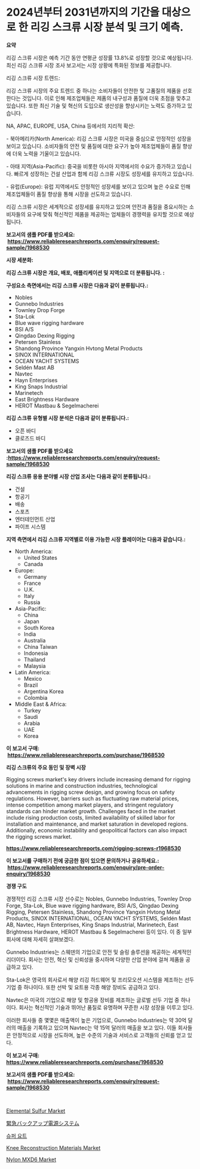 <p><h1>2024년부터 2031년까지의 기간을 대상으로 한 리깅 스크류 시장 분석 및 크기 예측.</h1></p><p><strong>요약</strong></p>
<p><p>리깅 스크류 시장은 예측 기간 동안 연평균 성장률 13.8%로 성장할 것으로 예상됩니다. 최신 리깅 스크류 시장 조사 보고서는 시장 상황에 특화된 정보를 제공합니다.</p><p>리깅 스크류 시장 트렌드:</p><p>리깅 스크류 시장의 주요 트렌드 중 하나는 소비자들이 안전한 및 고품질의 제품을 선호한다는 것입니다. 이로 인해 제조업체들은 제품의 내구성과 품질에 더욱 초점을 맞추고 있습니다. 또한 최신 기술 및 혁신의 도입으로 생산성을 향상시키는 노력도 증가하고 있습니다. </p><p>NA, APAC, EUROPE, USA, China 등에서의 지리적 확산:</p><p>- 북아메리카(North America): 리깅 스크류 시장은 미국을 중심으로 안정적인 성장을 보이고 있습니다. 소비자들의 안전 및 품질에 대한 요구가 높아 제조업체들이 품질 향상에 더욱 노력을 기울이고 있습니다.</p><p>- 아태 지역(Asia-Pacific): 중국을 비롯한 아시아 지역에서의 수요가 증가하고 있습니다. 빠르게 성장하는 건설 산업과 함께 리깅 스크류 시장도 성장세를 유지하고 있습니다.</p><p>- 유럽(Europe): 유럽 지역에서도 안정적인 성장세를 보이고 있으며 높은 수요로 인해 제조업체들이 품질 향상을 통해 시장을 선도하고 있습니다.</p><p>리깅 스크류 시장은 세계적으로 성장세를 유지하고 있으며 안전과 품질을 중요시하는 소비자들의 요구에 맞춰 혁신적인 제품을 제공하는 업체들이 경쟁력을 유지할 것으로 예상됩니다.</p></p>
<p><strong>보고서의 샘플 PDF를 받으세요: &nbsp;<a href="https://www.reliableresearchreports.com/enquiry/request-sample/1968530">https://www.reliableresearchreports.com/enquiry/request-sample/1968530</a></strong></p>
<p><strong>시장 세분화:</strong></p>
<p><strong> 리깅 스크류 시장은 개요, 배포, 애플리케이션 및 지역으로 더 분류됩니다. :</strong></p>
<p><strong>구성요소 측면에서는 리깅 스크류 시장은 다음과 같이 분류됩니다.:</strong></p>
<p><ul><li>Nobles</li><li>Gunnebo Industries</li><li>Townley Drop Forge</li><li>Sta-Lok</li><li>Blue wave rigging hardware</li><li>BSI A/S</li><li>Qingdao Dexing Rigging</li><li>Petersen Stainless</li><li>Shandong Province Yangxin Hvtong Metal Products</li><li>SINOX INTERNATIONAL</li><li>OCEAN YACHT SYSTEMS</li><li>Seldén Mast AB</li><li>Navtec</li><li>Hayn Enterprises</li><li>King Snaps Industrial</li><li>Marinetech</li><li>East Brightness Hardware</li><li>HEROT Mastbau & Segelmacherei</li></ul></p>
<p><strong> 리깅 스크류 유형별 시장 분석은 다음과 같이 분류됩니다.:</strong></p>
<p><ul><li>오픈 바디</li><li>클로즈드 바디</li></ul></p>
<p><strong>보고서의 샘플 PDF를 받으세요 :<a href="https://www.reliableresearchreports.com/enquiry/request-sample/1968530">https://www.reliableresearchreports.com/enquiry/request-sample/1968530</a></strong></p>
<p><strong> 리깅 스크류 응용 분야별 시장 산업 조사는 다음과 같이 분류됩니다.:</strong></p>
<p><ul><li>건설</li><li>항공기</li><li>배송</li><li>스포츠</li><li>엔터테인먼트 산업</li><li>파이프 시스템</li></ul></p>
<p><strong>지역 측면에서 리깅 스크류 지역별로 이용 가능한 시장 플레이어는 다음과 같습니다.:</strong></p>
<p><ul>
    <li>
        North America:
        <ul>
            <li>United States</li>
            <li>Canada</li>
        </ul>
    </li>
    <li>
        Europe:
        <ul>
            <li>Germany</li>
            <li>France</li>
            <li>U.K.</li>
            <li>Italy</li>
            <li>Russia</li>
        </ul>
    </li>
    <li>
        Asia-Pacific:
        <ul>
            <li>China</li>
            <li>Japan</li>
            <li>South Korea</li>
            <li>India</li>
            <li>Australia</li>
            <li>China Taiwan</li>
            <li>Indonesia</li>
            <li>Thailand</li>
            <li>Malaysia</li>
        </ul>
    </li>
    <li>
        Latin America:
        <ul>
            <li>Mexico</li>
            <li>Brazil</li>
            <li>Argentina Korea</li>
            <li>Colombia</li>
        </ul>
    </li>
    <li>
        Middle East & Africa:
        <ul>
            <li>Turkey</li>
            <li>Saudi</li>
            <li>Arabia</li>
            <li>UAE</li>
            <li>Korea</li>
        </ul>
    </li>
    </ul></p>
<p><strong>이 보고서 구매: &nbsp;<a href="https://www.reliableresearchreports.com/purchase/1968530">https://www.reliableresearchreports.com/purchase/1968530</a></strong></p>
<p><strong>리깅 스크류의 주요 동인 및 장벽 시장</strong></p>
<p><p>Rigging screws market's key drivers include increasing demand for rigging solutions in marine and construction industries, technological advancements in rigging screw design, and growing focus on safety regulations. However, barriers such as fluctuating raw material prices, intense competition among market players, and stringent regulatory standards can hinder market growth. Challenges faced in the market include rising production costs, limited availability of skilled labor for installation and maintenance, and market saturation in developed regions. Additionally, economic instability and geopolitical factors can also impact the rigging screws market.</p></p>
<p><strong><a href="https://www.reliableresearchreports.com/rigging-screws-r1968530">https://www.reliableresearchreports.com/rigging-screws-r1968530</a></strong></p>
<p><strong>이 보고서를 구매하기 전에 궁금한 점이 있으면 문의하거나 공유하세요.: &nbsp;<a href="https://www.reliableresearchreports.com/enquiry/pre-order-enquiry/1968530">https://www.reliableresearchreports.com/enquiry/pre-order-enquiry/1968530</a></strong></p>
<p><strong>경쟁 구도</strong></p>
<p><p>경쟁적인 리깅 스크류 시장 선수로는 Nobles, Gunnebo Industries, Townley Drop Forge, Sta-Lok, Blue wave rigging hardware, BSI A/S, Qingdao Dexing Rigging, Petersen Stainless, Shandong Province Yangxin Hvtong Metal Products, SINOX INTERNATIONAL, OCEAN YACHT SYSTEMS, Seldén Mast AB, Navtec, Hayn Enterprises, King Snaps Industrial, Marinetech, East Brightness Hardware, HEROT Mastbau & Segelmacherei 등이 있다. 이 중 일부 회사에 대해 자세히 살펴보겠다.</p><p>Gunnebo Industries는 스웨덴의 기업으로 안전 및 슬링 솔루션을 제공하는 세계적인 리더이다. 회사는 안전, 혁신 및 신뢰성을 중시하며 다양한 산업 분야에 걸쳐 제품을 공급하고 있다.</p><p>Sta-Lok은 영국의 회사로서 해양 리깅 하드웨어 및 프리모오션 시스템을 제조하는 선두 기업 중 하나이다. 또한 선박 및 요트용 각종 해양 장비도 공급하고 있다.</p><p>Navtec은 미국의 기업으로 해양 및 항공용 장비를 제조하는 글로벌 선두 기업 중 하나이다. 회사는 혁신적인 기술과 뛰어난 품질로 유명하며 꾸준한 시장 성장을 이루고 있다.</p><p>이러한 회사들 중 몇몇은 매출액이 높은 기업으로, Gunnebo Industries는 약 30억 달러의 매출을 기록하고 있으며 Navtec는 약 15억 달러의 매출을 보고 있다. 이들 회사들은 안정적으로 시장을 선도하며, 높은 수준의 기술과 서비스로 고객들의 신뢰를 얻고 있다.</p></p>
<p><strong>이 보고서 구매: &nbsp; <a href="https://www.reliableresearchreports.com/purchase/1968530">https://www.reliableresearchreports.com/purchase/1968530</a></strong></p>
<p><strong>보고서의 샘플 PDF를 받으세요: &nbsp;<a href="https://www.reliableresearchreports.com/enquiry/request-sample/1968530">https://www.reliableresearchreports.com/enquiry/request-sample/1968530</a></strong><strong></strong></p>
<p>&nbsp;</p>
<p><p><a href="https://issuu.com/reportprime-2/docs/elemental-sulfur-market-size-2030.pptx">Elemental Sulfur Market</a></p><p><a href="https://github.com/vhemk0794148/Market-Research-Report-List-1/blob/main/360401825810.md">緊急バックアップ電源システム</a></p><p><a href="https://github.com/Skyleitney456456/Market-Research-Report-List-1/blob/main/815708224105.md">슈퍼 요트</a></p><p><a href="https://github.com/bmorecock/Market-Research-Report-List-2/blob/main/knee-reconstruction-materials-market.md">Knee Reconstruction Materials Market</a></p><p><a href="https://issuu.com/reportprime-2/docs/nylon-mxd6-market-size-2030.pptx_cbb304890d8698">Nylon MXD6 Market</a></p></p>